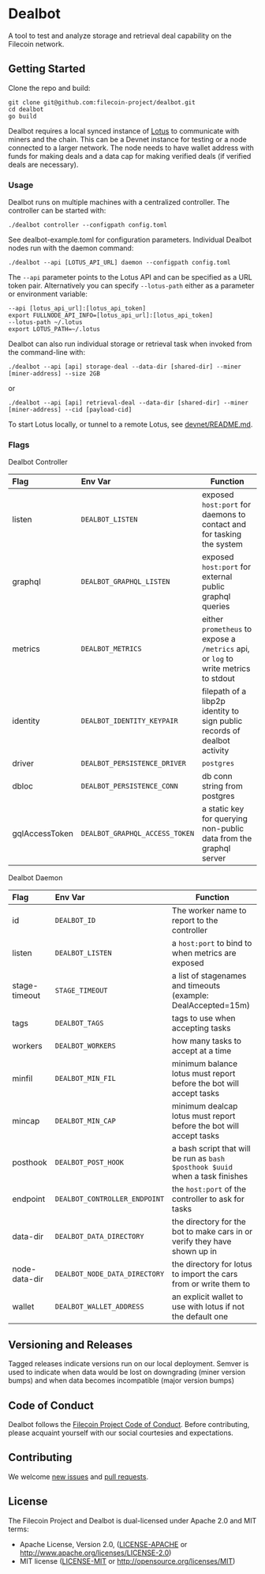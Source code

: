 # Dealbot

A tool to test and analyze storage and retrieval deal capability on the Filecoin network.

## Getting Started

Clone the repo and build:

	git clone git@github.com:filecoin-project/dealbot.git
	cd dealbot
	go build

Dealbot requires a local synced instance of [Lotus](https://github.com/filecoin-project/lotus/) to communicate with miners and the chain. This can be a Devnet instance for testing or a node connected to a larger network. The node needs to have wallet address with funds for making deals and a data cap for making verified deals (if verified deals are necessary).

### Usage

Dealbot runs on multiple machines with a centralized controller. The controller can be started with:

	./dealbot controller --configpath config.toml

See dealbot-example.toml for configuration parameters. Individual Dealbot nodes run with the daemon command:

	./dealbot --api [LOTUS_API_URL] daemon --configpath config.toml

The `--api` parameter points to the Lotus API and can be specified as a URL token pair. Alternatively you can specify `--lotus-path` either as a parameter or environment variable:

	--api [lotus_api_url]:[lotus_api_token]
	export FULLNODE_API_INFO=[lotus_api_url]:[lotus_api_token]
	--lotus-path ~/.lotus
	export LOTUS_PATH=~/.lotus

Dealbot can also run individual storage or retrieval task when invoked from the command-line with:

	./dealbot --api [api] storage-deal --data-dir [shared-dir] --miner [miner-address] --size 2GB

or

	./dealbot --api [api] retrieval-deal --data-dir [shared-dir] --miner [miner-address] --cid [payload-cid]

To start Lotus locally, or tunnel to a remote Lotus, see [devnet/README.md](devnet/README.md).

### Flags

Dealbot Controller

| Flag | Env Var | Function |
| :--- | :--- | --- |
| listen | `DEALBOT_LISTEN` | exposed `host:port` for daemons to contact and for tasking the system |
| graphql | `DEALBOT_GRAPHQL_LISTEN` | exposed `host:port` for external public graphql queries |
| metrics | `DEALBOT_METRICS` | either `prometheus` to expose a `/metrics` api, or `log` to write metrics to stdout |
| identity | `DEALBOT_IDENTITY_KEYPAIR` | filepath of a libp2p identity to sign public records of dealbot activity |
| driver | `DEALBOT_PERSISTENCE_DRIVER` | `postgres` |
| dbloc | `DEALBOT_PERSISTENCE_CONN` |  db conn string from postgres |
| gqlAccessToken | `DEALBOT_GRAPHQL_ACCESS_TOKEN` | a static key for querying non-public data from the graphql server |

Dealbot Daemon

| Flag | Env Var | Function |
| :--- | :--- | --- |
|  id | `DEALBOT_ID` | The worker name to report to the controller |
| listen | `DEALBOT_LISTEN` | a `host:port` to bind to when metrics are exposed |
| stage-timeout | `STAGE_TIMEOUT` | a list of stagenames and timeouts (example: DealAccepted=15m) |
| tags | `DEALBOT_TAGS` | tags to use when accepting tasks |
| workers | `DEALBOT_WORKERS` | how many tasks to accept at a time |
| minfil | `DEALBOT_MIN_FIL` | minimum balance lotus must report before the bot will accept tasks |
| mincap | `DEALBOT_MIN_CAP` | minimum dealcap lotus must report before the bot will accept tasks |
| posthook | `DEALBOT_POST_HOOK` | a bash script that will be run as `bash $posthook $uuid` when a task finishes |
| endpoint | `DEALBOT_CONTROLLER_ENDPOINT` | the `host:port` of the controller to ask for tasks |
| data-dir | `DEALBOT_DATA_DIRECTORY` | the directory for the bot to make cars in or verify they have shown up in |
| node-data-dir | `DEALBOT_NODE_DATA_DIRECTORY` | the directory for lotus to import the cars from or write them to |
| wallet | `DEALBOT_WALLET_ADDRESS` | an explicit wallet to use with lotus if not the default one |
 
## Versioning and Releases

Tagged releases indicate versions run on our local deployment.
Semver is used to indicate when data would be lost on downgrading (miner version bumps) and when data becomes incompatible (major version bumps)

## Code of Conduct

Dealbot follows the [Filecoin Project Code of Conduct](https://github.com/filecoin-project/community/blob/master/CODE_OF_CONDUCT.md). Before contributing, please acquaint yourself with our social courtesies and expectations.


## Contributing

We welcome [new issues](https://github.com/filecoin-project/dealbot/issues/new) and [pull requests](https://github.com/filecoin-project/dealbot/pulls).


## License

The Filecoin Project and Dealbot is dual-licensed under Apache 2.0 and MIT terms:

- Apache License, Version 2.0, ([LICENSE-APACHE](https://github.com/filecoin-project/dealbot/blob/master/LICENSE-APACHE) or http://www.apache.org/licenses/LICENSE-2.0)
- MIT license ([LICENSE-MIT](https://github.com/filecoin-project/dealbot/blob/master/LICENSE-MIT) or http://opensource.org/licenses/MIT)
